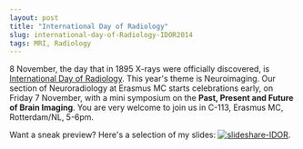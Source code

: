 ```yaml
---
layout: post
title: "International Day of Radiology"
slug: international-day-of-Radiology-IDOR2014
tags: MRI, Radiology
---
```


8 November, the day that in 1895 X-rays were officially discovered, is [International Day of Radiology](http://www.internationaldayofradiology.com). This year's theme is Neuroimaging. Our section of Neuroradiology at Erasmus MC starts celebrations early, on Friday 7 November, with a mini symposium on the **Past, Present and Future of Brain Imaging**. You are very welcome to join us in C-113, Erasmus MC, Rotterdam/NL, 5-6pm.  

Want a sneak preview? Here's a selection of my slides: [![slideshare-IDOR](https://dl.dropboxusercontent.com/u/3579694/marionsmits.net/2014/title%20slide%20IDOR.png)](http://www.slideshare.net/MarionSmits/brain-imaging-now-and-in-the-future).